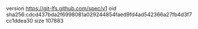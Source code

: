 version https://git-lfs.github.com/spec/v1
oid sha256:cdcd437bda2f6998081a029244854faed9fd4ad542366a27fb4d3f7cc1ddea30
size 107883
